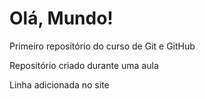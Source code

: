 # Olá, Mundo!
 Primeiro repositório do curso de Git e GitHub

Repositório criado durante uma aula

Linha adicionada no site
